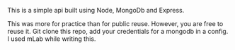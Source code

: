 This is a simple api built using Node, MongoDb and Express.

This was more for practice than for public reuse.  However, you are free to reuse it.  Git clone this repo, add your credentials for a mongodb in a config.  I used mLab while writing this.
